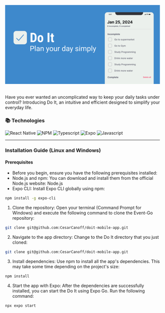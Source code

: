 <img src="./assets/banner.png" />
 
 <br />
  <br />

<p>
  Have you ever wanted an uncomplicated way to keep your daily tasks under control? Introducing Do It, an intuitive and efficient designed to simplify your everyday life.
</p>

 <h3>📚 Technologies</h3>

  ![React Native](https://img.shields.io/badge/react_native-0d1117.svg?style=for-the-badge&logo=react&logoColor=3E89CC)
  ![NPM](https://img.shields.io/badge/NPM-0d1117.svg?style=for-the-badge&logo=npm&logoColor=3E89CC)
  ![Typescript](https://img.shields.io/badge/typescript-0d1117.svg?style=for-the-badge&logo=typescript&logoColor=3E89CC)
  ![Expo](https://img.shields.io/badge/expo-0d1117?style=for-the-badge&logo=expo&logoColor=3E89CC)
  ![Javascript](https://img.shields.io/badge/javascript-0d1117.svg?style=for-the-badge&logo=javascript&logoColor=3E89CC)

  ---

   ### Installation Guide (Linux and Windows)

  #### Prerequisites
  
  - Before you begin, ensure you have the following prerequisites installed:
  - Node.js and npm: You can download and install them from the official Node.js website: Node.js
  - Expo CLI: Install Expo CLI globally using npm:
  ```bash
  npm install -g expo-cli
  ```

  1. Clone the repository:
  Open your terminal (Command Prompt for Windows) and execute the following command to clone the Event-Go repository:
  ```bash
  git clone git@github.com:CesarCanoff/doit-mobile-app.git
  ```

  2. Navigate to the app directory:
  Change to the Do It directory that you just cloned:
  ```bash
  git clone git@github.com:CesarCanoff/doit-mobile-app.git
  ```

  3. Install dependencies:
  Use npm to install all the app's dependencies. This may take some time depending on the project's size:
  ```bash
  npm install
  ```
  4. Start the app with Expo:
  After the dependencies are successfully installed, you can start the Do It using Expo Go. Run the following command:
  ```bash
  npx expo start
  ```